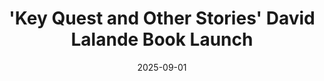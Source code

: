 ---
layout: default 
category: events 
alt: image-alt 
title: "'Key Quest and Other Stories' David Lalande Book Launch" 
date: 2025-09-01
event_date: 2025-09-21 
img: Key Quest.jpg 
project-date: 21st September 2025 
description: We are delighted to be hosting our first ever book launch for David Lalande’s self publication ‘Key Quest and Other Stories’. The Book- Dive into a world where magic meets humour in this enchanting collection of 9 short stories, perfect for readers aged 8 to 108. From dragons and gnomes to talking horses and mischievous ghosts. Each tale is a delightful mix of whimsy, satire and wonder. Get ready to laugh, dream and embark on unforgettable adventures! A bit about the author- At school David hated writing. This was due to his dyslexia and dyspraxia though he loved stories in every form. The teachers would say his head was full of sky and it was up in the clouds. Whenever he showed an interest in storey telling he was knocked down. Now formally diagnosed with autism, he has at last found the courage to get the stories out of his head and on to paper- and this book. Inspirational is the word! At Coaltrain’s love to see people exercising their creativity, especially when they go against the odds to do so. We appreciate that sometimes there may be personal hurdles in our way and we will try to help if we can. Life is a journey and the people you meet along the way can make a huge difference to your confidence and motivation and we aim to carry on that positivity where we can. Free entry, All welcome. We hope to see you there. #Put your description here. When 
---